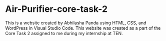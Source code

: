 # Air-Purifier-core-task-2
This is a website created by Abhilasha Panda using HTML, CSS, and WordPress in Visual Studio Code.
This website was created as a part of the Core Task 2 assigned to me during my internship at TEN.
